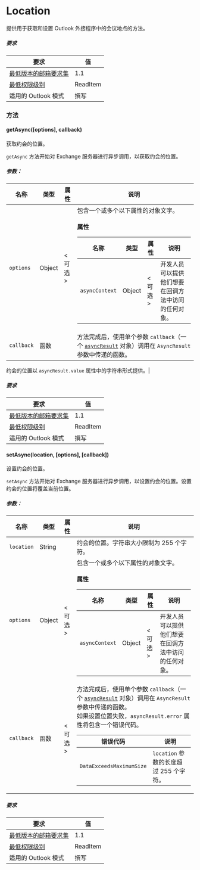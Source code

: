 

# Location

提供用于获取和设置 Outlook 外接程序中的会议地点的方法。

##### 要求

|要求| 值|
|---|---|
|[最低版本的邮箱要求集](../tutorial-api-requirement-sets.md)| 1.1|
|[最低权限级别](../../../docs/outlook/understanding-outlook-add-in-permissions.md)| ReadItem|
|适用的 Outlook 模式| 撰写|

### 方法

####  getAsync([options], callback)

获取约会的位置。

`getAsync` 方法开始对 Exchange 服务器进行异步调用，以获取约会的位置。

##### 参数：

|名称| 类型| 属性| 说明|
|---|---|---|---|
|`options`| Object| &lt;可选&gt;|包含一个或多个以下属性的对象文字。<br/><br/>**属性**<br/><table class="nested-table"><thead><tr><th>名称</th><th>类型</th><th>属性</th><th>说明</th></tr></thead><tbody><tr><td><code>asyncContext</code></td><td>Object</td><td>&lt;可选&gt;</td><td>开发人员可以提供他们想要在回调方法中访问的任何对象。</td></tr></tbody></table>|
|`callback`| 函数||方法完成后，使用单个参数 `callback`（一个 [`asyncResult`](simple-types.md#asyncresult) 对象）调用在 `AsyncResult` 参数中传递的函数。

约会的位置以 `asyncResult.value` 属性中的字符串形式提供。|

##### 要求

|要求| 值|
|---|---|
|[最低版本的邮箱要求集](../tutorial-api-requirement-sets.md)| 1.1|
|[最低权限级别](../../../docs/outlook/understanding-outlook-add-in-permissions.md)| ReadItem|
|适用的 Outlook 模式| 撰写|
####  setAsync(location, [options], [callback])

设置约会的位置。

`setAsync` 方法开始对 Exchange 服务器进行异步调用，以设置约会的位置。设置约会的位置将覆盖当前位置。

##### 参数：

|名称| 类型| 属性| 说明|
|---|---|---|---|
|`location`| String||约会的位置。字符串大小限制为 255 个字符。|
|`options`| Object| &lt;可选&gt;|包含一个或多个以下属性的对象文字。<br/><br/>**属性**<br/><table class="nested-table"><thead><tr><th>名称</th><th>类型</th><th>属性</th><th>说明</th></tr></thead><tbody><tr><td><code>asyncContext</code></td><td>Object</td><td>&lt;可选&gt;</td><td>开发人员可以提供他们想要在回调方法中访问的任何对象。</td></tr></tbody></table>|
|`callback`| 函数| &lt;可选&gt;|方法完成后，使用单个参数 `callback`（一个 [`asyncResult`](simple-types.md#asyncresult) 对象）调用在 `AsyncResult` 参数中传递的函数。 <br/>如果设置位置失败，`asyncResult.error` 属性将包含一个错误代码。<br/><table class="nested-table"><thead><tr><th>错误代码</th><th>说明</th></tr></thead><tbody><tr><td><code>DataExceedsMaximumSize</code></td><td><code>location</code> 参数的长度超过 255 个字符。</td></tr></tbody></table>|

##### 要求

|要求| 值|
|---|---|
|[最低版本的邮箱要求集](../tutorial-api-requirement-sets.md)| 1.1|
|[最低权限级别](../../../docs/outlook/understanding-outlook-add-in-permissions.md)| ReadItem|
|适用的 Outlook 模式| 撰写|
